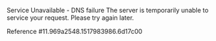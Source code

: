 Service Unavailable - DNS failure The server is temporarily unable to service your request. Please try again later.

Reference #11.969a2548.1517983986.6d17c00